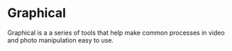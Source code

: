 # Graphical
Graphical is a a series of tools that help make common processes in video and photo manipulation easy to use. 

